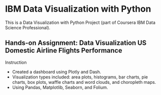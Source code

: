 # IBM Data Visualization with Python
This is a Data Visualization with Python Project (part of Coursera IBM Data Science Professional).

## Hands-on Assignment: Data Visualization US Domestic Airline Flights Performance

Instruction
- Created a dashboard using Plotly and Dash.
- Visualization types included: area plots, histograms, bar charts, pie charts, box plots, waffle charts and word clouds, and choropleth maps.
- Using Pandas, Matplotlib, Seaborn, and Folium.
